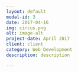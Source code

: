 ```yaml
---
layout: default
modal-id: 3
date: 2017-04-16
img: circus.png
alt: image-alt
project-date: April 2017
client: client
category: Web Development
description: description

---
```

